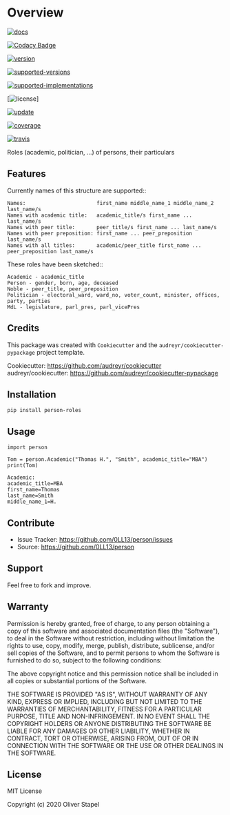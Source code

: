 # Overview


[![docs](https://readthedocs.org/projects/person/badge/?version=latest)](https://person.readthedocs.io/en/latest/?badge=latest)

[![Codacy Badge](https://app.codacy.com/project/badge/Grade/5a29d30f3ec7470cb17085a29a4c6a8f)](https://www.codacy.com/manual/0LL13/person?utm_source=github.com&amp;utm_medium=referral&amp;utm_content=0LL13/person&amp;utm_campaign=Badge_Grade)

[![version](https://pyup.io/repos/github/0LL13/person/python-3-shield.svg)](https://pyup.io/repos/github/0LL13/person)

[![supported-versions](https://img.shields.io/pypi/pyversions/person-roles.svg)](https://pypi.python.org/pypi/person-roles)

[![supported-implementations](https://img.shields.io/pypi/implementation/person-roles.svg)](https://pypi.python.org/pypi/person-roles)

[![license](https://img.shields.io/cocoapods/l/AFNetworking.svg)]

[![update](https://pyup.io/repos/github/0LL13/person/shield.svg)](https://pyup.io/repos/github/0LL13/person)

[![coverage](https://codecov.io/gh/0LL13/person/branch/master/graph/badge.svg)](https://codecov.io/gh/0LL13/person)

[![travis](https://travis-ci.org/0LL13/person.svg?branch=master)](https://travis-ci.org/0LL13/person)


Roles (academic, politician, ...)  of persons, their particulars


## Features

Currently names of this structure are supported::

    Names:                       first_name middle_name_1 middle_name_2 last_name/s
    Names with academic title:   academic_title/s first_name ... last_name/s
    Names with peer title:       peer_title/s first_name ... last_name/s
    Names with peer preposition: first_name ... peer_preposition last_name/s
    Names with all titles:       academic/peer_title first_name ... peer_preposition last_name/s

These roles have been sketched::

    Academic - academic_title
    Person - gender, born, age, deceased
    Noble - peer_title, peer_preposition
    Politician - electoral_ward, ward_no, voter_count, minister, offices, party, parties
    MdL - legislature, parl_pres, parl_vicePres


## Credits

This package was created with `Cookiecutter` and the `audreyr/cookiecutter-pypackage` project template.

Cookiecutter: https://github.com/audreyr/cookiecutter  
audreyr/cookiecutter: https://github.com/audreyr/cookiecutter-pypackage


## Installation


    pip install person-roles


## Usage


    import person

    Tom = person.Academic("Thomas H.", "Smith", academic_title="MBA")
    print(Tom)

    Academic:
    academic_title=MBA
    first_name=Thomas
    last_name=Smith
    middle_name_1=H.


## Contribute

- Issue Tracker: https://github.com/0LL13/person/issues
- Source: https://github.com/0LL13/person


## Support

Feel free to fork and improve.

## Warranty

Permission is hereby granted, free of charge, to any person obtaining a copy
of this software and associated documentation files (the "Software"), to deal
in the Software without restriction, including without limitation the rights
to use, copy, modify, merge, publish, distribute, sublicense, and/or sell
copies of the Software, and to permit persons to whom the Software is
furnished to do so, subject to the following conditions:

The above copyright notice and this permission notice shall be included in all
copies or substantial portions of the Software.

THE SOFTWARE IS PROVIDED "AS IS", WITHOUT WARRANTY OF ANY KIND, EXPRESS OR
IMPLIED, INCLUDING BUT NOT LIMITED TO THE WARRANTIES OF MERCHANTABILITY,
FITNESS FOR A PARTICULAR PURPOSE, TITLE AND NON-INFRINGEMENT. IN NO EVENT SHALL
THE COPYRIGHT HOLDERS OR ANYONE DISTRIBUTING THE SOFTWARE BE LIABLE FOR ANY
DAMAGES OR OTHER LIABILITY, WHETHER IN CONTRACT, TORT OR OTHERWISE, ARISING
FROM, OUT OF OR IN CONNECTION WITH THE SOFTWARE OR THE USE OR OTHER DEALINGS
IN THE SOFTWARE.

## License

MIT License

Copyright (c) 2020 Oliver Stapel

